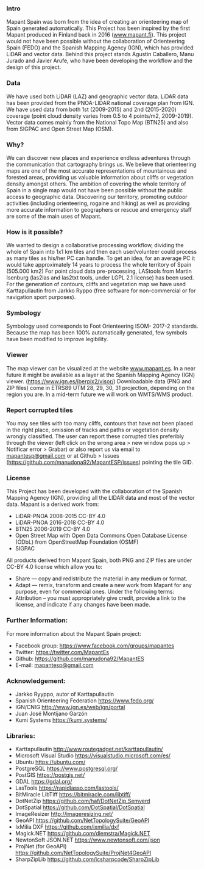 <h3>Intro</h3>

Mapant Spain was born from the idea of creating an orienteering map of Spain generated automatically. This Project has been inspired by the first Mapant produced in Finland back in 2016 (www.mapant.fi). 
This project would not have been possible without the collaboration of Orienteering Spain (FEDO) and the Spanish Mapping Agency (IGN), which has provided LiDAR and vector data. Behind this project stands Agustin Caballero, Manu Jurado and Javier Arufe, who have been developing the workflow and the design of this project. 

<h3>Data</h3>

We have used both LiDAR (LAZ) and geographic vector data. LiDAR data has been provided from the PNOA-LIDAR national coverage plan from IGN. We have used data from both 1st (2009-2015) and 2nd (2015-2020) coverage (point cloud density varies from 0.5 to 4 points/m2, 2009-2019). Vector data comes mainly from the National Topo Map (BTN25) and also from SIGPAC and Open Street Map (OSM). 

<h3>Why?</h3>

We can discover new places and experience endless adventures through the communication that cartography brings us. We believe that orienteering maps are one of the most accurate representations of mountainous and forested areas, providing us valuable information about cliffs or vegetation density amongst others. The ambition of covering the whole territory of Spain in a single map would not have been possible without the public access to geographic data. Discovering our territory, promoting outdoor activities (including orienteering, rogaine and hiking) as well as providing more accurate information to geographers or rescue and emergency staff are some of the main uses of Mapant.  

<h3>How is it possible?</h3>

We wanted to design a collaborative processing workflow, dividing the whole of Spain into 1x1 km tiles and then each user/volunteer could process as many tiles as his/her PC can handle. To get an idea, for an average PC it would take approximately 14 years to process the whole territory of Spain (505.000 km2) 
For point cloud data pre-processing, LAStools from Martin Isenburg (las2las and las2txt tools, under LGPL 2.1 license) has been used. For the generation of contours, cliffs and vegetation map we have used Karttapullautin from Jarkko Ryppo (free software for non-commercial or for navigation sport purposes). 

<h3>Symbology</h3>

Symbology used corresponds to Foot Orienteering ISOM- 2017-2 standards. Because the map has been 100% automatically generated, few symbols have been modified to improve legibility. 

<h3>Viewer</h3>

The map viewer can be visualized at the website www.mapant.es. In a near future it might be available as a layer at the Spanish Mapping Agency (IGN) viewer.  (https://www.ign.es/iberpix2/visor/)
Downloadable data (PNG and ZIP files) come in ETRS89 UTM 28, 29, 30, 31 projection, depending on the region you are. 
In a mid-term future we will work on WMTS/WMS product. 

<h3>Report corrupted tiles</h3>

You may see tiles with too many cliffs, contours that have not been placed in the right place, omission of tracks and paths or vegetation density wrongly classified. The user can report these corrupted tiles preferibly through the viewer (left click on the wrong area > new window pops up > Notificar error > Grabar) or also report us via email to mapantesp@gmail.com or at Github > Issues (https://github.com/manudona92/MapantESP/issues) pointing the tile GID.

<h3>License</h3>

This Project has been developed with the collaboration of the Spanish Mapping Agency (IGN), providing all the LIDAR data and most of the vector data. Mapant is a derived work from: 
-	LiDAR-PNOA 2008-2015 CC-BY 4.0
-	LiDAR-PNOA 2016-2018 CC-BY 4.0
-	BTN25 2006-2019 CC-BY 4.0
-	Open Street Map with Open Data Commons Open Database License (ODbL) from OpenStreetMap Foundation (OSMF)
-	SIGPAC 

All products derived from Mapant Spain, both PNG and ZIP files are under CC-BY 4.0 license which allow you to: 

-	Share — copy and redistribute the material in any medium or format.
-	Adapt — remix, transform and create a new work from Mapant for any purpose, even for commercial ones. 
    Under the following terms:
-	Attribution – you must appropriately give credit, provide a link to the license, and indicate if any changes have been made.

<h3>Further Information:</h3>

For more information about the Mapant Spain project: 
-	Facebook group: https://www.facebook.com/groups/mapantes
-	Twitter: https://twitter.com/MapantEs
-	Github: https://github.com/manudona92/MapantES
-	E-mail: mapantesp@gmail.com

<h3>Acknowledgement:</h3>

-   Jarkko Ryyppo, autor of Karttapullautin
-   Spanish Orienteering Federation https://www.fedo.org/
-   IGN/CNIG http://www.ign.es/web/ign/portal
-   Juan José Montijano Garzón
-   Kumi Systems https://kumi.systems/

<h3>Libraries:</h3>

-   Karttapullautin http://www.routegadget.net/karttapullautin/
-   Microsoft Visual Studio https://visualstudio.microsoft.com/es/
-   Ubuntu https://ubuntu.com/
-   PostgreSQL https://www.postgresql.org/
-   PostGIS https://postgis.net/
-   GDAL https://gdal.org/
-   LasTools https://rapidlasso.com/lastools/
-   BitMiracle LibTiff https://bitmiracle.com/libtiff/
-   DotNetZip https://github.com/haf/DotNetZip.Semverd
-   DotSpatial https://github.com/DotSpatial/DotSpatial
-   ImageResizer http://imageresizing.net/
-   GeoAPI https://github.com/NetTopologySuite/GeoAPI
-   IxMilia DXF https://github.com/ixmilia/dxf
-   Magick.NET https://github.com/dlemstra/Magick.NET
-   NewtonSoft JSON.NET https://www.newtonsoft.com/json
-   ProjNet (for GeoAPI) https://github.com/NetTopologySuite/ProjNet4GeoAPI
-   SharpZipLib https://github.com/icsharpcode/SharpZipLib
